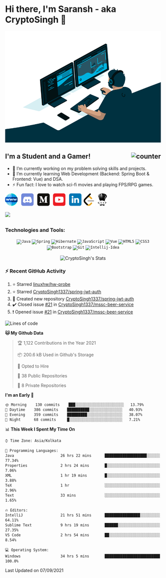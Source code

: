 # Hi there, I'm Saransh - aka CryptoSingh 👋

<div align="center">
<img src="https://github.com/CryptoSingh1337/CryptoSingh1337/blob/master/icons/code.gif" height="360px" width="640px" alt="gif"/>
</div>

## I'm a Student and a Gamer!<img src="https://komarev.com/ghpvc/?username=cryptosingh1337" alt="counter" align="right"/>

- 🔭 I’m currently working on my problem solving skills and projects.
- 🌱 I’m currently learning Web Development (Backend: Spring Boot & Frontend: Vue) and DSA.
- ⚡ Fun fact: I love to watch sci-fi movies and playing FPS/RPG games.

<a href="https://saransh-kumar.online/" target="_blank"><img alt="website" height="40px" width="40px" src="./icons/world-wide-web.svg"/></a>&nbsp;&nbsp;
<a href="https://discord.gg/6efHuzv" target="_blank"><img alt="discord" height="40px" width="40px" src="https://raw.githubusercontent.com/edent/SuperTinyIcons/master/images/svg/discord.svg"/></a>&nbsp;&nbsp;
<a href="https://cryptosingh1337.medium.com/" target="_blank"><img alt="Medium" height="40px" width="40px" src="https://raw.githubusercontent.com/edent/SuperTinyIcons/master/images/svg/medium.svg"/></a>&nbsp;&nbsp;
<a href="https://youtube.com/cryptosingh" target="_blank"><img alt="youtube" height="40px" width="40px" src="https://raw.githubusercontent.com/edent/SuperTinyIcons/master/images/svg/youtube.svg"/></a>&nbsp;&nbsp;
<a href="https://linkedin.com/in/saransh-kumar-2k19/" target="_blank"><img alt="linkedin" height="40px" width="40px" src="https://raw.githubusercontent.com/edent/SuperTinyIcons/master/images/svg/linkedin.svg"/></a>
<a href="https://leetcode.com/cryptosingh/" target="_blank"><img alt="leetcode" height="40px" width="40px" src="./icons/leetcode.svg"/></a>
<a href="https://codechef.com/users/cryptosingh" target="_blank"><img alt="codechef" height="40px" width="40px" src="./icons/codechef.svg"/></a>
<br>
<br>
<a href="https://github.com/CryptoSingh1337/cryptosingh1337.github.io/raw/master/src/assets/resume/SaranshKumar-Resume.pdf" download>![](https://img.shields.io/badge/Download-R%C3%A9sum%C3%A9-blue?style=plastic)</a>

##

### Technologies and Tools:

<div align="center">
<code><img alt="Java" height="40px" width="40px" src="https://raw.githubusercontent.com/tomchen/stack-icons/master/logos/java.svg" title="Java"/></code>
<code><img alt="Spring" height="40px" width="40px" src="https://raw.githubusercontent.com/tomchen/stack-icons/master/logos/spring.svg" title="Spring"/></code>
<code><img alt="Hibernate" height="40px" width="40px" src="https://raw.githubusercontent.com/tomchen/stack-icons/master/logos/hibernate.svg" title="Hibernate"/></code>
<code><img alt="JavaScript" height="40px" width="40px" src="https://raw.githubusercontent.com/tomchen/stack-icons/master/logos/javascript.svg" title="JavaScript"/></code>
<code><img alt="Vue" height="40px" width="40px" src="https://raw.githubusercontent.com/tomchen/stack-icons/master/logos/vue.svg" title="Vue 3"/></code>
<code><img alt="HTML5" height="40px" width="40px" src="https://raw.githubusercontent.com/tomchen/stack-icons/master/logos/html-5.svg" title="HTML5"/></code>
<code><img alt="CSS3" height="40px" width="40px" src="https://raw.githubusercontent.com/tomchen/stack-icons/master/logos/css-3.svg" title="CSS3"/></code>
<code><img alt="Bootstrap" height="40px" width="40px" src="https://raw.githubusercontent.com/tomchen/stack-icons/master/logos/bootstrap.svg" title="Bootstrap"/></code>
<code><img alt="Git" height="40px" width="40px" src="https://raw.githubusercontent.com/tomchen/stack-icons/master/logos/git-icon.svg" title="Git"/></code>
<code><img alt="Intellij-Idea" height="40px" width="40px" src="https://raw.githubusercontent.com/tomchen/stack-icons/master/logos/intellij-idea.svg" title="Intellij-IDEA"/></code>
</div>
<br>
<div align="center">
<img  alt="CryptoSingh's Stats" src="https://github-readme-stats.vercel.app/api?username=CryptoSingh1337&show_icons=true&bg_color=FFFFFF&title_color=003140&icon_color=003140&text_color=0486AA" title="Stats"/>
</div>

### ⚡ Recent GitHub Activity

<!--RECENT_ACTIVITY:start-->

1. ⭐ Starred [linuxhw/hw-probe](https://github.com/linuxhw/hw-probe)
2. ⭐ Starred [CryptoSingh1337/spring-jwt-auth](https://github.com/CryptoSingh1337/spring-jwt-auth)
3. 📔 Created new repository [CryptoSingh1337/spring-jwt-auth](https://github.com/CryptoSingh1337/spring-jwt-auth)
4. ✔️ Closed issue [#21](https://github.com/CryptoSingh1337/mssc-beer-service/issues/21) in [CryptoSingh1337/mssc-beer-service](https://github.com/CryptoSingh1337/mssc-beer-service)
5. ❗️ Opened issue [#21](https://github.com/CryptoSingh1337/mssc-beer-service/issues/21) in [CryptoSingh1337/mssc-beer-service](https://github.com/CryptoSingh1337/mssc-beer-service)
<!--RECENT_ACTIVITY:end-->

<!--START_SECTION:waka-->
![Lines of code](https://img.shields.io/badge/From%20Hello%20World%20I%27ve%20Written-430180%20lines%20of%20code-blue)

**🐱 My Github Data** 

> 🏆 1,122 Contributions in the Year 2021
 > 
> 📦 200.6 kB Used in Github's Storage 
 > 
> 💼 Opted to Hire
 > 
> 📜 38 Public Repositories 
 > 
> 🔑 8 Private Repositories  
 > 
**I'm an Early 🐤** 

```text
🌞 Morning    130 commits    ███░░░░░░░░░░░░░░░░░░░░░░   13.79% 
🌆 Daytime    386 commits    ██████████░░░░░░░░░░░░░░░   40.93% 
🌃 Evening    359 commits    █████████░░░░░░░░░░░░░░░░   38.07% 
🌙 Night      68 commits     █░░░░░░░░░░░░░░░░░░░░░░░░   7.21%

```


📊 **This Week I Spent My Time On** 

```text
⌚︎ Time Zone: Asia/Kolkata

💬 Programming Languages: 
Java                     26 hrs 22 mins      ███████████████████░░░░░░   77.34% 
Properties               2 hrs 24 mins       █░░░░░░░░░░░░░░░░░░░░░░░░   7.06% 
XML                      1 hr 19 mins        █░░░░░░░░░░░░░░░░░░░░░░░░   3.88% 
TeX                      1 hr                ░░░░░░░░░░░░░░░░░░░░░░░░░   2.96% 
Text                     33 mins             ░░░░░░░░░░░░░░░░░░░░░░░░░   1.65%

🔥 Editors: 
IntelliJ                 21 hrs 51 mins      ████████████████░░░░░░░░░   64.11% 
Sublime Text             9 hrs 19 mins       ██████░░░░░░░░░░░░░░░░░░░   27.35% 
VS Code                  2 hrs 54 mins       ██░░░░░░░░░░░░░░░░░░░░░░░   8.54%

💻 Operating System: 
Windows                  34 hrs 5 mins       █████████████████████████   100.0%

```


 Last Updated on 07/09/2021
<!--END_SECTION:waka-->
